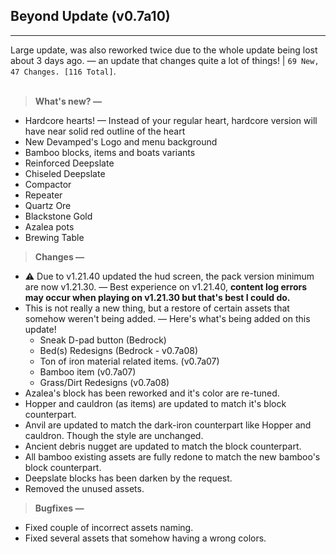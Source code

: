 ## **Beyond Update (v0.7a10)**
---
Large update, was also reworked twice due to the whole update being lost about 3 days ago. — an update that changes quite a lot of things! | `69 New, 47 Changes. [116 Total]`.
<br><br>
> **What's new? —**
- Hardcore hearts! — Instead of your regular heart, hardcore version will have near solid red outline of the heart
- New Devamped's Logo and menu background
- Bamboo blocks, items and boats variants
- Reinforced Deepslate
- Chiseled Deepslate
- Compactor
- Repeater
- Quartz Ore
- Blackstone Gold
- Azalea pots
- Brewing Table

> **Changes —**
- ⚠️ Due to v1.21.40 updated the hud screen, the pack version minimum are now v1.21.30. — Best experience on v1.21.40, **content log errors may occur when playing on v1.21.30 but that's best I could do.**
- This is not really a new thing, but a restore of certain assets that somehow weren't being added. — Here's what's being added on this update!
  - Sneak D-pad button (Bedrock)
  - Bed(s) Redesigns (Bedrock - v0.7a08)
  - Ton of iron material related items. (v0.7a07)
  - Bamboo item (v0.7a07)
  - Grass/Dirt Redesigns (v0.7a08)
- Azalea's block has been reworked and it's color are re-tuned.
- Hopper and cauldron (as items) are updated to match it's block counterpart.
- Anvil are updated to match the dark-iron counterpart like Hopper and cauldron. Though the style are unchanged.
- Ancient debris nugget are updated to match the block counterpart.
- All bamboo existing assets are fully redone to match the new bamboo's block counterpart.
- Deepslate blocks has been darken by the request.
- Removed the unused assets.

> **Bugfixes —**
- Fixed couple of incorrect assets naming.
- Fixed several assets that somehow having a wrong colors.